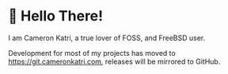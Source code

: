 # 👋 Hello There!

I am Cameron Katri, a true lover of FOSS, and FreeBSD user.

Development for most of my projects has moved to https://git.cameronkatri.com, releases will be mirrored to GitHub.
